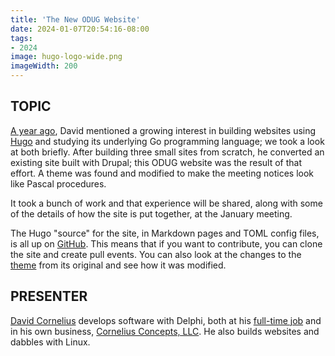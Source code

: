 ```yaml
---
title: 'The New ODUG Website'
date: 2024-01-07T20:54:16-08:00
tags: 
- 2024
image: hugo-logo-wide.png
imageWidth: 200
---
```


## TOPIC ##

[A year ago](/events/2023-01/), David mentioned a growing interest in building websites using [Hugo](https://gohugo.io/) and studying its underlying Go programming language; we took a look at both briefly. After building three small sites from scratch, he converted an existing site built with Drupal; this ODUG website was the result of that effort. A theme was found and modified to make the meeting notices look like Pascal procedures.

It took a bunch of work and that experience will be shared, along with some of the details of how the site is put together, at the January meeting.

The Hugo "source" for the site, in Markdown pages and TOML config files, is all up on [GitHub](https://github.com/corneliusdavid/odug-web-hugo). This means that if you want to contribute, you can clone the site and create pull events. You can also look at the changes to the [theme](https://github.com/corneliusdavid/hugo-pascalinia) from its original and see how it was modified.

## PRESENTER ##

[David Cornelius](https://corneliusconcepts.tech/aboutme) develops software with Delphi, both at his [full-time job](https://www.cascadegovsoftware.com) and in his own business, [Cornelius Concepts, LLC](https://corneliusconcepts.com). He also builds websites and dabbles with Linux.
